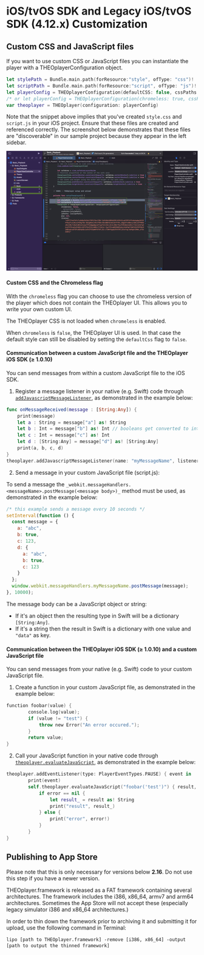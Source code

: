# iOS/tvOS SDK and Legacy iOS/tvOS SDK (4.12.x) Customization

## Custom CSS and JavaScript files

If you want to use custom CSS or JavaScript files you can instantiate the player with a THEOplayerConfiguration object.

```swift
let stylePath = Bundle.main.path(forResource:"style", ofType: "css")!
let scriptPath = Bundle.main.path(forResource:"script", ofType: "js")!
let playerConfig = THEOplayerConfiguration(defaultCSS: false, cssPaths:[stylePath], jsPaths: [scriptPath])
/* or let playerConfig = THEOplayerConfiguration(chromeless: true, cssPaths:[stylePath], jsPaths: [scriptPath]) */
var theoplayer = THEOplayer(configuration: playerConfig)
```

Note that the snippet above implies that you've created `style.css` and `script.js` in your iOS project.
Ensure that these files are created and referenced correctly.
The screenshot below demonstrates that these files are "discoverable" in our sample project because they appear in the left sidebar.

![](../../../../../theoplayer/assets/img/ios-sdk-customization-sidebar.png)

#### Custom CSS and the Chromeless flag

With the `chromeless` flag you can choose to use the chromeless version of the player which does not contain the THEOplayer UI.
This allows you to write your own custom UI.

The THEOplayer CSS is not loaded when `chromeless` is enabled.

When `chromeless` is `false`, the THEOplayer UI is used.
In that case the default style can still be disabled by setting the `defaultCss` flag to `false`.

#### Communication between a custom JavaScript file and the THEOplayer iOS SDK (≥ 1.0.10)

You can send messages from within a custom JavaScript file to the iOS SDK.

1. Register a message listener in your native (e.g. Swift) code through [`addJavascriptMessageListener`](<pathname:///theoplayer/v4/api-reference/ios/Classes/THEOplayer.html#/c:@CM@THEOplayerSDK@objc(cs)THEOplayer(im)addJavascriptMessageListenerWithName:listener:>), as demonstrated in the example below:

```swift
func onMessageReceived(message : [String:Any]) {
    print(message)
    let a : String = message["a"] as! String
    let b : Int = message["b"] as! Int // booleans get converted to integers
    let c : Int = message["c"] as! Int
    let d : [String:Any] = message["d"] as! [String:Any]
    print(a, b, c, d)
}
theoplayer.addJavascriptMessageListener(name: "myMessageName", listener: onMessageReceived)
```

2. Send a message in your custom JavaScript file (script.js):

To send a message the `_webkit.messageHandlers.<messageName>.postMessage(<message body>)_` method must be used,
as demonstrated in the example below:

```javascript
/* this example sends a message every 10 seconds */
setInterval(function () {
  const message = {
    a: "abc",
    b: true,
    c: 123,
    d: {
      a: "abc",
      b: true,
      c: 123
    }
  };
  window.webkit.messageHandlers.myMessageName.postMessage(message);
}, 10000);
```

The message body can be a JavaScript object or string:

- If it's an object then the resulting type in Swift will be a dictionary `[String:Any]`.
- If it's a string then the result in Swift is a dictionary with one value and `"data"` as key.

#### Communication between the THEOplayer iOS SDK (≥ 1.0.10) and a custom JavaScript file

You can send messages from your native (e.g. Swift) code to your custom JavaScript file.

1. Create a function in your custom JavaScript file, as demonstrated in the example below:

```swift
function foobar(value) {
        console.log(value);
        if (value != "test") {
            throw new Error("An error occured.");
        }
        return value;
}
```

2. Call your JavaScript function in your native code through [`theoplayer.evaluateJavaScript`](<pathname:///theoplayer/v4/api-reference/ios/Classes/THEOplayer.html#/c:@CM@THEOplayerSDK@objc(cs)THEOplayer(im)evaluateJavaScript:completionHandler:>), as demonstrated in the example below:

```swift
theoplayer.addEventListener(type: PlayerEventTypes.PAUSE) { event in
        print(event)
        self.theoplayer.evaluateJavaScript("foobar('test')") { result, error in
            if error == nil {
                let result_ = result as! String
                print("result", result_)
            } else {
                print("error", error!)
            }
        }
}
```

## Publishing to App Store

Please note that this is only necessary for versions below **2.16**. Do not use this step if you have a newer version.

THEOplayer.framework is released as a FAT framework containing several architectures. The framework includes the i386, x86_64, armv7 and arm64 architectures. Sometimes the App Store will not accept these (especially legacy simulator i386 and x86_64 architectures.)

In order to thin down the framework prior to archiving it and submitting it for upload, use the following command in Terminal:

```text
lipo [path to THEOplayer.framework] -remove [i386, x86_64] -output [path to output the thinned framework]
```
